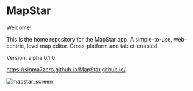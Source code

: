 # MapStar
Welcome! 
 
This is the home repository for the MapStar app. 
A simple-to-use, web-centric,  level map editor.
Cross-platform and tablet-enabled.
 
Version: alpha 0.1.0
 
https://sigma7zero.github.io/MapStar.github.io/

![mapstar_screen](https://github.com/user-attachments/assets/a5d89384-6c9f-4397-964c-653be7885573)
